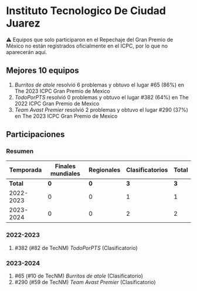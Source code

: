 # Instituto Tecnologico De Ciudad Juarez

:warning: Equipos que solo participaron en el Repechaje del Gran Premio de México no están registrados oficialmente en el ICPC, por lo que no aparecerán aquí.

## Mejores 10 equipos

1. _Burritos de atole_ resolvió 6 problemas y obtuvo el lugar #65 (86%) en The 2023 ICPC Gran Premio de Mexico
1. _TodoPorPTS_ resolvió 0 problemas y obtuvo el lugar #382 (64%) en The 2022 ICPC Gran Premio de Mexico
1. _Team Avast Premier_ resolvió 2 problemas y obtuvo el lugar #290 (37%) en The 2023 ICPC Gran Premio de Mexico

## Participaciones

### Resumen

| Temporada | Finales mundiales | Regionales | Clasificatorios | Total |
| --- | --- | --- | --- | --- |
| **Total** | **0** | **0** | **3** | **3** |
| 2022-2023 | 0 | 0 | 1 | 1 |
| 2023-2024 | 0 | 0 | 2 | 2 |

### 2022-2023

1. #382 (#82 de TecNM) _TodoPorPTS_ (Clasificatorio)

### 2023-2024

1. #65 (#10 de TecNM) _Burritos de atole_ (Clasificatorio)
1. #290 (#59 de TecNM) _Team Avast Premier_ (Clasificatorio)



